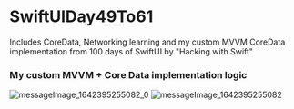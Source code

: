# SwiftUIDay49To61
Includes CoreData, Networking learning and my custom MVVM CoreData implementation from 100 days of SwiftUI by "Hacking with Swift"

### My custom MVVM + Core Data implementation logic
![messageImage_1642395255082_0](https://user-images.githubusercontent.com/36991424/149711293-2b010dc2-1168-4c30-92f1-10ff70f1c83e.jpeg)
![messageImage_1642395255082](https://user-images.githubusercontent.com/36991424/149711299-8c34bca2-f369-45f0-8975-a499622f2132.jpeg)

